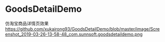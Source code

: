 # GoodsDetailDemo
仿淘宝商品详情页效果
https://github.com/xukairong93/GoodsDetailDemo/blob/master/image/Screenshot_2019-03-26-13-58-48_com.sunnsoft.goodsdetaildemo.png
